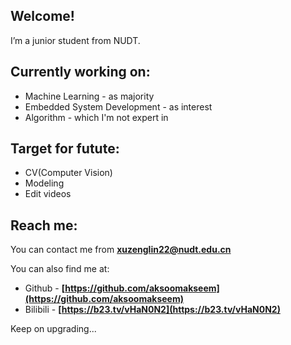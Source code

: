 <!--
**aksoomakseem/aksoomakseem** is a ✨ _special_ ✨ repository because its `README.md` (this file) appears on your GitHub profile.

Here are some ideas to get you started:

- 🔭 I’m currently working on ...
- 🌱 I’m currently learning ...
- 👯 I’m looking to collaborate on ...
- 🤔 I’m looking for help with ...
- 💬 Ask me about ...
- 📫 How to reach me: ...
- 😄 Pronouns: ...
- ⚡ Fun fact: ...
-->

## Welcome!
I’m a junior student from NUDT.

## Currently working on:
- Machine Learning \- as majority
- Embedded System Development \- as interest
- Algorithm \- which I'm not expert in

## Target for futute:
- CV(Computer Vision)
- Modeling
- Edit videos

## Reach me:
You can contact me from **<xuzenglin22@nudt.edu.cn>**

You can also find me at:
- Github \- **[https://github.com/aksoomakseem](https://github.com/aksoomakseem)**
- Bilibili \- **[https://b23.tv/vHaN0N2](https://b23.tv/vHaN0N2)**

Keep on upgrading...

